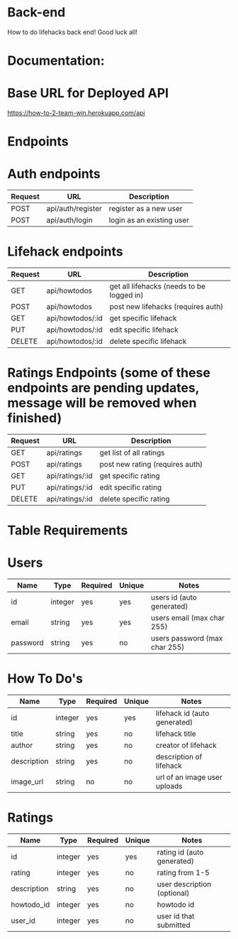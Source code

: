 # Back-end

How to do lifehacks back end! Good luck all!

# Documentation:

# Base URL for Deployed API

https://how-to-2-team-win.herokuapp.com/api

# Endpoints

# Auth endpoints

| Request | URL               | Description                               |
| ------- | ----------------- | ----------------------------------------- |
| POST    | api/auth/register | register as a new user                    |
| POST    | api/auth/login    | login as an existing user                 |

# Lifehack endpoints

| Request | URL               | Description                               |
| ------- | ----------------- | ----------------------------------------- |
| GET     | api/howtodos      | get all lifehacks (needs to be logged in) |
| POST    | api/howtodos      | post new lifehacks (requires auth)        |
| GET     | api/howtodos/:id  | get specific lifehack                     |
| PUT     | api/howtodos/:id  | edit specific lifehack                    |
| DELETE  | api/howtodos/:id  | delete specific lifehack                  |

# Ratings Endpoints (some of these endpoints are pending updates, message will be removed when finished)

| Request | URL               | Description                               |
| ------- | ----------------- | ----------------------------------------- |
| GET     | api/ratings       | get list of all ratings                   |
| POST    | api/ratings       | post new rating (requires auth)           |
| GET     | api/ratings/:id   | get specific rating                       |
| PUT     | api/ratings/:id   | edit specific rating                      |
| DELETE  | api/ratings/:id   | delete specific rating                    |

# Table Requirements

# Users

| Name     | Type    | Required | Unique | Notes                         |
| -------- | ------- | -------- | ------ | ----------------------------- |
| id       | integer | yes      | yes    | users id (auto generated)     |
| email    | string  | yes      | yes    | users email (max char 255)    |
| password | string  | yes      | no     | users password (max char 255) |

# How To Do's

| Name        | Type    | Required | Unique | Notes                        |
| ----------- | ------- | -------- | ------ | ---------------------------- |
| id          | integer | yes      | yes    | lifehack id (auto generated) |
| title       | string  | yes      | no     | lifehack title               |
| author      | string  | yes      | no     | creator of lifehack          |
| description | string  | yes      | no     | description of lifehack      |
| image_url   | string  | no       | no     | url of an image user uploads |

# Ratings

| Name        | Type    | Required | Unique | Notes                        |
| ----------- | ------- | -------- | ------ | ---------------------------- |
| id          | integer | yes      | yes    | rating id (auto generated)   |
| rating      | integer | yes      | no     | rating from 1-5              |
| description | string  | yes      | no     | user description (optional)  |
| howtodo_id  | integer | yes      | no     | howtodo id                   |
| user_id     | integer | yes      | no     | user id that submitted       |
